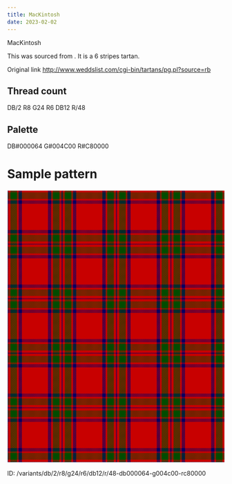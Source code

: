 ```yaml
---
title: MacKintosh
date: 2023-02-02
---
```

MacKintosh

This was sourced from <no value>.  It is a 6 stripes tartan.

Original link http://www.weddslist.com/cgi-bin/tartans/pg.pl?source=rb

## Thread count
DB/2 R8 G24 R6 DB12 R/48

## Palette
DB#000064 G#004C00 R#C80000

# Sample pattern

![Tartan detail](tartan.png "DB/2 R8 G24 R6 DB12 R/48 tartan")

ID: /variants/db/2/r8/g24/r6/db12/r/48-db000064-g004c00-rc80000